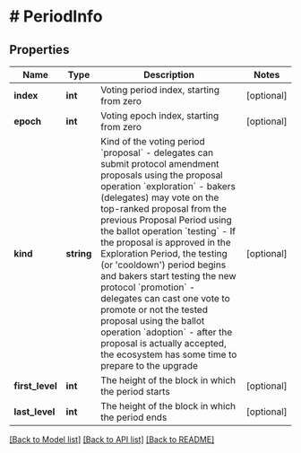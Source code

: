 # # PeriodInfo

## Properties

Name | Type | Description | Notes
------------ | ------------- | ------------- | -------------
**index** | **int** | Voting period index, starting from zero | [optional]
**epoch** | **int** | Voting epoch index, starting from zero | [optional]
**kind** | **string** | Kind of the voting period &#x60;proposal&#x60; - delegates can submit protocol amendment proposals using the proposal operation &#x60;exploration&#x60; -  bakers (delegates) may vote on the top-ranked proposal from the previous Proposal Period using the ballot operation &#x60;testing&#x60; - If the proposal is approved in the Exploration Period, the testing (or &#39;cooldown&#39;) period begins and bakers start testing the new protocol &#x60;promotion&#x60; - delegates can cast one vote to promote or not the tested proposal using the ballot operation &#x60;adoption&#x60; - after the proposal is actually accepted, the ecosystem has some time to prepare to the upgrade | [optional]
**first_level** | **int** | The height of the block in which the period starts | [optional]
**last_level** | **int** | The height of the block in which the period ends | [optional]

[[Back to Model list]](../../README.md#models) [[Back to API list]](../../README.md#endpoints) [[Back to README]](../../README.md)
